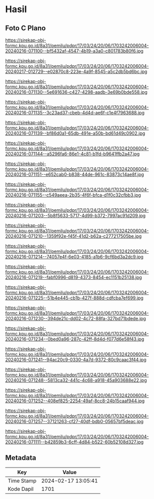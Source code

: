 # Hasil

## Foto C Plano

https://sirekap-obj-formc.kpu.go.id/8a31/pemilu/pdpr/17/03/24/20/06/1703242006004-20240216-071100--bf5432af-4547-4b19-a3a0-c801783b80f6.jpg

https://sirekap-obj-formc.kpu.go.id/8a31/pemilu/pdpr/17/03/24/20/06/1703242006004-20240217-012729--e02870c8-223e-4a9f-8545-a5c2db5bd6bc.jpg

https://sirekap-obj-formc.kpu.go.id/8a31/pemilu/pdpr/17/03/24/20/06/1703242006004-20240216-071130--5e691636-c427-4298-aadb-3e69b0bde558.jpg

https://sirekap-obj-formc.kpu.go.id/8a31/pemilu/pdpr/17/03/24/20/06/1703242006004-20240216-071135--3c23ad37-cbeb-4d4d-ae6f-c1e4f7963688.jpg

https://sirekap-obj-formc.kpu.go.id/8a31/pemilu/pdpr/17/03/24/20/06/1703242006004-20240216-071139--bf86d0a1-65db-491e-a50b-bd61d49c0902.jpg

https://sirekap-obj-formc.kpu.go.id/8a31/pemilu/pdpr/17/03/24/20/06/1703242006004-20240216-071144--a5296fa6-86e1-4c81-b1fd-b9641ffb2a47.jpg

https://sirekap-obj-formc.kpu.go.id/8a31/pemilu/pdpr/17/03/24/20/06/1703242006004-20240216-071151--e652cab0-b838-44de-961c-83873c14ae8f.jpg

https://sirekap-obj-formc.kpu.go.id/8a31/pemilu/pdpr/17/03/24/20/06/1703242006004-20240216-071155--c549aeea-2b35-4f6f-bfca-d1f0c32cfbb3.jpg

https://sirekap-obj-formc.kpu.go.id/8a31/pemilu/pdpr/17/03/24/20/06/1703242006004-20240216-071203--5b8f5633-5717-4d99-b372-7997ac91d209.jpg

https://sirekap-obj-formc.kpu.go.id/8a31/pemilu/pdpr/17/03/24/20/06/1703242006004-20240216-071210--1359f92e-f45f-41d2-b62a-c277217505be.jpg

https://sirekap-obj-formc.kpu.go.id/8a31/pemilu/pdpr/17/03/24/20/06/1703242006004-20240216-071214--74057e4f-6e03-4185-a1b6-9cf6bd3a2dc9.jpg

https://sirekap-obj-formc.kpu.go.id/8a31/pemilu/pdpr/17/03/24/20/06/1703242006004-20240216-071219--fabf0996-d819-4373-8454-ec1151b25138.jpg

https://sirekap-obj-formc.kpu.go.id/8a31/pemilu/pdpr/17/03/24/20/06/1703242006004-20240216-071225--51b4e445-cb1b-427f-888d-cdfcba7ef699.jpg

https://sirekap-obj-formc.kpu.go.id/8a31/pemilu/pdpr/17/03/24/20/06/1703242006004-20240216-071230--394de21c-dd02-4c72-88fa-327bd71bdede.jpg

https://sirekap-obj-formc.kpu.go.id/8a31/pemilu/pdpr/17/03/24/20/06/1703242006004-20240216-071234--0bed0a96-287c-42ff-8d4d-f077d6e58f43.jpg

https://sirekap-obj-formc.kpu.go.id/8a31/pemilu/pdpr/17/03/24/20/06/1703242006004-20240216-071241--94ac20c9-0330-4a7d-9372-80c9caac3f44.jpg

https://sirekap-obj-formc.kpu.go.id/8a31/pemilu/pdpr/17/03/24/20/06/1703242006004-20240216-071248--5813ca32-441c-4c68-a918-45a903688e22.jpg

https://sirekap-obj-formc.kpu.go.id/8a31/pemilu/pdpr/17/03/24/20/06/1703242006004-20240216-071252--408ef825-2254-49af-8cc8-24b15caaf944.jpg

https://sirekap-obj-formc.kpu.go.id/8a31/pemilu/pdpr/17/03/24/20/06/1703242006004-20240216-071257--37121263-cf27-40df-bdb0-05657bf5deac.jpg

https://sirekap-obj-formc.kpu.go.id/8a31/pemilu/pdpr/17/03/24/20/06/1703242006004-20240216-071111--b42859b3-6cff-4d84-b522-60b52108d327.jpg


## Metadata

| Key        | Value               |
| ---------- | ------------------- |
| Time Stamp | 2024-02-17 13:05:41 |
| Kode Dapil | 1701                |



